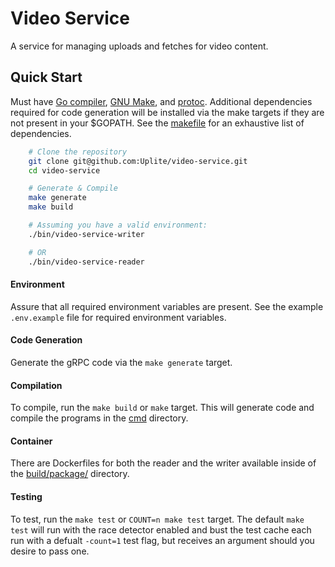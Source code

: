 # Video Service

A service for managing uploads and fetches for video content.

## Quick Start

Must have [Go compiler][1], [GNU Make][2], and [protoc][3]. Additional dependencies required for code generation will be installed via the make targets if they are not present in your $GOPATH. See the [makefile][4] for an exhaustive list of dependencies.

```sh
    # Clone the repository
    git clone git@github.com:Uplite/video-service.git
    cd video-service

    # Generate & Compile
    make generate
    make build

    # Assuming you have a valid environment:
    ./bin/video-service-writer

    # OR
    ./bin/video-service-reader
```

#### Environment

Assure that all required environment variables are present. See the example `.env.example` file for required environment variables.

#### Code Generation

Generate the gRPC code via the `make generate` target.

#### Compilation

To compile, run the `make build` or `make` target. This will generate code and compile the programs in the [cmd](./cmd) directory.

#### Container

There are Dockerfiles for both the reader and the writer available inside of the [build/package/](./build/package) directory.

#### Testing

To test, run the `make test` or `COUNT=n make test` target. The default `make test` will run with the race detector enabled and bust the test cache each run with a defualt `-count=1` test flag, but receives an argument should you desire to pass one.


[1]: https://go.dev/
[2]: https://www.gnu.org/software/make/
[3]: https://grpc.io/docs/protoc-installation/
[4]: ./makefile
